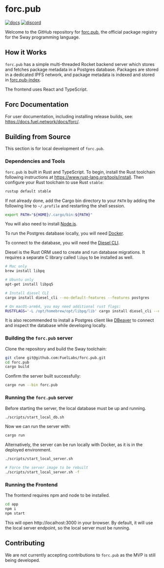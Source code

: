 # forc.pub

[![docs](https://docs.rs/forc/badge.svg)](https://docs.rs/forc/)
[![discord](https://img.shields.io/badge/chat%20on-discord-orange?&logo=discord&logoColor=ffffff&color=7389D8&labelColor=6A7EC2)](https://discord.gg/xfpK4Pe)

Welcome to the GitHub repository for [forc.pub](https://forc.pub/), the official package registry for the Sway programming language.

## How it Works

`forc.pub` has a simple multi-threaded Rocket backend server which stores and fetches package metadata in a Postgres database. Packages are stored in a dedicated IPFS network, and package metadata is indexed and stored in [forc.pub-index](https://github.com/FuelLabs/forc.pub-index).

The frontend uses React and TypeScript.

## Forc Documentation

For user documentation, including installing release builds, see: <https://docs.fuel.network/docs/forc/>.

## Building from Source

This section is for local development of `forc.pub`.

### Dependencies and Tools

`forc.pub` is built in Rust and TypeScript. To begin, install the Rust toolchain following instructions at <https://www.rust-lang.org/tools/install>. Then configure your Rust toolchain to use Rust `stable`:

```sh
rustup default stable
```

If not already done, add the Cargo bin directory to your `PATH` by adding the following line to `~/.profile` and restarting the shell session.

```sh
export PATH="${HOME}/.cargo/bin:${PATH}"
```

You will also need to install [Node.js](https://nodejs.org/en/learn/getting-started/how-to-install-nodejs).

To run the Postgres database locally, you will need [Docker](https://docs.docker.com/engine/install/).

To connect to the database, you will need the [Diesel CLI](https://diesel.rs/guides/getting-started).

Diesel is the Rust ORM used to create and run database migrations. It requires a separate C library called `libpq` to be installed as well.

```sh
# Mac only
brew install libpq

# Ubuntu only
apt-get install libpq5

# Install diesel CLI
cargo install diesel_cli --no-default-features --features postgres

# On macOS-arm64, you may need additional rust flags:
RUSTFLAGS='-L /opt/homebrew/opt/libpq/lib' cargo install diesel_cli --no-default-features --features postgres
```

It is also recommended to install a Postgres client like [DBeaver](https://dbeaver.io/) to connect and inspect the database while developing locally.

### Building the `forc.pub` server

Clone the repository and build the Sway toolchain:

```sh
git clone git@github.com:FuelLabs/forc.pub.git
cd forc.pub
cargo build
```

Confirm the server built successfully:

```sh
cargo run --bin forc.pub
```

### Running the `forc.pub` server

Before starting the server, the local database must be up and running.

```sh
./scripts/start_local_db.sh
```

Now we can run the server with:

```sh
cargo run
```

Alternatively, the server can be run locally with Docker, as it is in the deployed environment.

```sh
./scripts/start_local_server.sh

# Force the server image to be rebuilt
./scripts/start_local_server.sh -f
```

### Running the Frontend

The frontend requires npm and node to be installed.

```sh
cd app
npm i
npm start
```

This will open http://localhost:3000 in your browser. By default, it will use the local server endpoint, so the local server must be running.

## Contributing

We are not currently accepting contributions to `forc.pub` as the MVP is still being developed.
